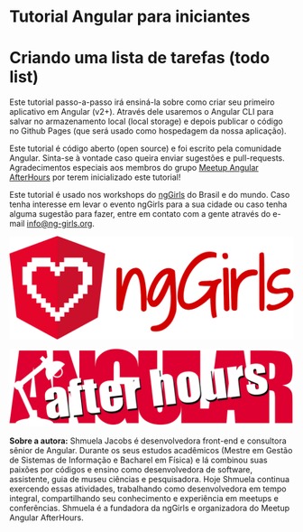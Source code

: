 # Tutorial Angular para iniciantes 

# Criando uma lista de tarefas (todo list) 

Este tutorial passo-a-passo irá ensiná-la sobre como criar seu primeiro aplicativo em Angular (v2+). Através dele usaremos o Angular CLI para salvar no armazenamento local (local storage) e depois publicar o código no Github Pages (que será usado como hospedagem da nossa aplicação).

Este tutorial é código aberto (open source) e foi escrito pela comunidade Angular. Sinta-se à vontade caso queira enviar sugestões e pull-requests. Agradecimentos especiais aos membros do grupo [Meetup Angular AfterHours](http://www.meetup.com/Angular-AfterHours/events/235151422/) por terem inicializado este tutorial! 

Este tutorial é usado nos workshops do [ngGirls](http://ng-girls.org) do Brasil e do mundo. Caso tenha interesse em levar o evento ngGirls para a sua cidade ou caso tenha alguma sugestão para fazer, entre em contato com a gente através do e-mail [info@ng-girls.org](/mailto:info@ng-girls.org).

![](/assets/ngGirls%20banner%20transparent.png)

![](/assets/slogen.png)

**Sobre a autora:** Shmuela Jacobs é desenvolvedora front-end e consultora sênior de Angular. 
Durante os seus estudos acadêmicos \(Mestre em Gestão de Sistemas de Informação e Bacharel em Física\) e lá combinou suas paixões por códigos e ensino como desenvolvedora de software, assistente, guia de museu ciências e 
pesquisadora. Hoje Shmuela continua exercendo essas atividades, trabalhando como desenvolvedora em tempo integral, compartilhando seu conhecimento e experiência em meetups e conferências. Shmuela é a fundadora da ngGirls e organizadora do Meetup Angular AfterHours.
